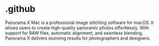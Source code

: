 # .github
Panorama X Mac is a professional image stitching software for macOS. It allows users to create high-quality panoramic photos effortlessly. With support for RAW files, automatic alignment, and seamless blending, Panorama X delivers stunning results for photographers and designers.
